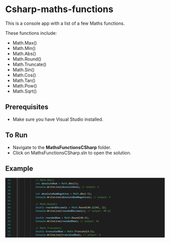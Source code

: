 # Csharp-maths-functions
This is a console app with a list of a few Maths functions.

These functions include:
* Math.Max()
* Math.Min()
* Math.Abs()
* Math.Round()
* Math.Truncate()
* Math.Sin()
* Math.Cos()
* Math.Tan()
* Math.Pow()
* Math.Sqrt()

## Prerequisites 

* Make sure you have Visual Studio installed. 

## To Run

* Navigate to the **MathsFunctionsCSharp** folder.
* Click on MathsFunctionsCSharp.sln to open the solution.

## Example

![alt text](math-functions.PNG)
